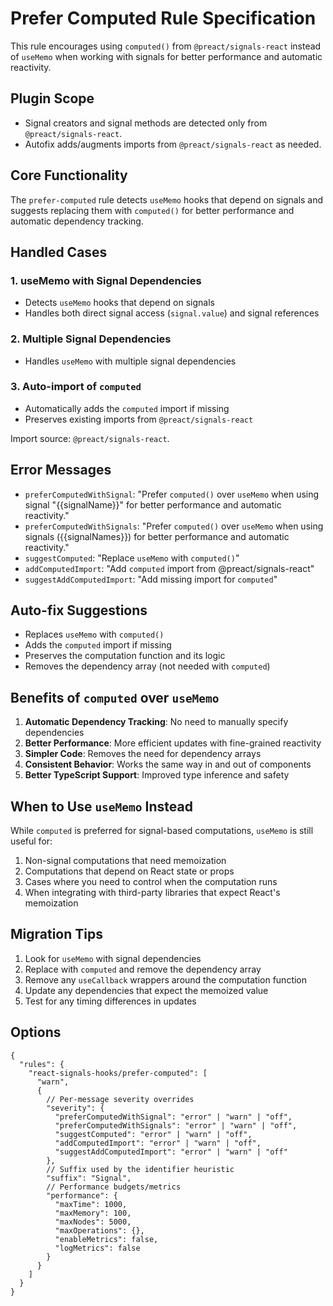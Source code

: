 # Prefer Computed Rule Specification

This rule encourages using `computed()` from `@preact/signals-react` instead of `useMemo` when working with signals for better performance and automatic reactivity.

## Plugin Scope

- Signal creators and signal methods are detected only from `@preact/signals-react`.
- Autofix adds/augments imports from `@preact/signals-react` as needed.

## Core Functionality

The `prefer-computed` rule detects `useMemo` hooks that depend on signals and suggests replacing them with `computed()` for better performance and automatic dependency tracking.

## Handled Cases

### 1. useMemo with Signal Dependencies

- Detects `useMemo` hooks that depend on signals
- Handles both direct signal access (`signal.value`) and signal references

### 2. Multiple Signal Dependencies

- Handles `useMemo` with multiple signal dependencies

### 3. Auto-import of `computed`

- Automatically adds the `computed` import if missing
- Preserves existing imports from `@preact/signals-react`

Import source: `@preact/signals-react`.

## Error Messages

- `preferComputedWithSignal`: "Prefer `computed()` over `useMemo` when using signal \"{{signalName}}\" for better performance and automatic reactivity."
- `preferComputedWithSignals`: "Prefer `computed()` over `useMemo` when using signals ({{signalNames}}) for better performance and automatic reactivity."
- `suggestComputed`: "Replace `useMemo` with `computed()`"
- `addComputedImport`: "Add `computed` import from @preact/signals-react"
- `suggestAddComputedImport`: "Add missing import for `computed`"

## Auto-fix Suggestions

- Replaces `useMemo` with `computed()`
- Adds the `computed` import if missing
- Preserves the computation function and its logic
- Removes the dependency array (not needed with `computed`)

## Benefits of `computed` over `useMemo`

1. **Automatic Dependency Tracking**: No need to manually specify dependencies
2. **Better Performance**: More efficient updates with fine-grained reactivity
3. **Simpler Code**: Removes the need for dependency arrays
4. **Consistent Behavior**: Works the same way in and out of components
5. **Better TypeScript Support**: Improved type inference and safety

## When to Use `useMemo` Instead

While `computed` is preferred for signal-based computations, `useMemo` is still useful for:

1. Non-signal computations that need memoization
2. Computations that depend on React state or props
3. Cases where you need to control when the computation runs
4. When integrating with third-party libraries that expect React's memoization

## Migration Tips

1. Look for `useMemo` with signal dependencies
2. Replace with `computed` and remove the dependency array
3. Remove any `useCallback` wrappers around the computation function
4. Update any dependencies that expect the memoized value
5. Test for any timing differences in updates

## Options

```jsonc
{
  "rules": {
    "react-signals-hooks/prefer-computed": [
      "warn",
      {
        // Per-message severity overrides
        "severity": {
          "preferComputedWithSignal": "error" | "warn" | "off",
          "preferComputedWithSignals": "error" | "warn" | "off",
          "suggestComputed": "error" | "warn" | "off",
          "addComputedImport": "error" | "warn" | "off",
          "suggestAddComputedImport": "error" | "warn" | "off"
        },
        // Suffix used by the identifier heuristic
        "suffix": "Signal",
        // Performance budgets/metrics
        "performance": {
          "maxTime": 1000,
          "maxMemory": 100,
          "maxNodes": 5000,
          "maxOperations": {},
          "enableMetrics": false,
          "logMetrics": false
        }
      }
    ]
  }
}
```
